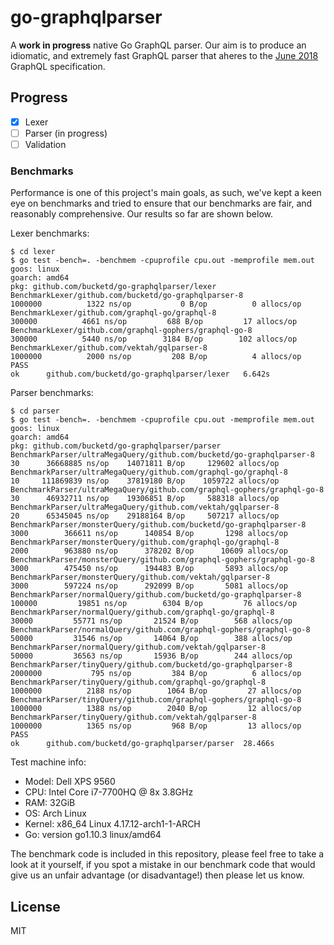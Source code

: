 # go-graphqlparser

A **work in progress** native Go GraphQL parser. Our aim is to produce an idiomatic, and extremely 
fast GraphQL parser that aheres to the [June 2018][1] GraphQL specification.

## Progress

* [x] Lexer
* [ ] Parser (in progress)
* [ ] Validation

### Benchmarks

Performance is one of this project's main goals, as such, we've kept a keen eye on benchmarks and 
tried to ensure that our benchmarks are fair, and reasonably comprehensive. Our results so far are
shown below.

Lexer benchmarks:

```
$ cd lexer
$ go test -bench=. -benchmem -cpuprofile cpu.out -memprofile mem.out
goos: linux
goarch: amd64
pkg: github.com/bucketd/go-graphqlparser/lexer
BenchmarkLexer/github.com/bucketd/go-graphqlparser-8         	 1000000	      1322 ns/op	       0 B/op	       0 allocs/op
BenchmarkLexer/github.com/graphql-go/graphql-8               	  300000	      4661 ns/op	     688 B/op	      17 allocs/op
BenchmarkLexer/github.com/graphql-gophers/graphql-go-8       	  300000	      5440 ns/op	    3184 B/op	     102 allocs/op
BenchmarkLexer/github.com/vektah/gqlparser-8                 	 1000000	      2000 ns/op	     208 B/op	       4 allocs/op
PASS
ok  	github.com/bucketd/go-graphqlparser/lexer	6.642s
```

Parser benchmarks:

```
$ cd parser
$ go test -bench=. -benchmem -cpuprofile cpu.out -memprofile mem.out
goos: linux
goarch: amd64
pkg: github.com/bucketd/go-graphqlparser/parser
BenchmarkParser/ultraMegaQuery/github.com/bucketd/go-graphqlparser-8         	      30	  36668885 ns/op	14071811 B/op	  129602 allocs/op
BenchmarkParser/ultraMegaQuery/github.com/graphql-go/graphql-8               	      10	 111869839 ns/op	37819180 B/op	 1059722 allocs/op
BenchmarkParser/ultraMegaQuery/github.com/graphql-gophers/graphql-go-8       	      30	  46932711 ns/op	19306851 B/op	  588318 allocs/op
BenchmarkParser/ultraMegaQuery/github.com/vektah/gqlparser-8                 	      20	  65345045 ns/op	29188164 B/op	  507217 allocs/op
BenchmarkParser/monsterQuery/github.com/bucketd/go-graphqlparser-8           	    3000	    366611 ns/op	  140854 B/op	    1298 allocs/op
BenchmarkParser/monsterQuery/github.com/graphql-go/graphql-8                 	    2000	    963880 ns/op	  378202 B/op	   10609 allocs/op
BenchmarkParser/monsterQuery/github.com/graphql-gophers/graphql-go-8         	    3000	    475450 ns/op	  194483 B/op	    5893 allocs/op
BenchmarkParser/monsterQuery/github.com/vektah/gqlparser-8                   	    3000	    597224 ns/op	  292099 B/op	    5081 allocs/op
BenchmarkParser/normalQuery/github.com/bucketd/go-graphqlparser-8            	  100000	     19851 ns/op	    6304 B/op	      76 allocs/op
BenchmarkParser/normalQuery/github.com/graphql-go/graphql-8                  	   30000	     55771 ns/op	   21524 B/op	     568 allocs/op
BenchmarkParser/normalQuery/github.com/graphql-gophers/graphql-go-8          	   50000	     31546 ns/op	   14064 B/op	     388 allocs/op
BenchmarkParser/normalQuery/github.com/vektah/gqlparser-8                    	   50000	     36563 ns/op	   15936 B/op	     244 allocs/op
BenchmarkParser/tinyQuery/github.com/bucketd/go-graphqlparser-8              	 2000000	       795 ns/op	     384 B/op	       6 allocs/op
BenchmarkParser/tinyQuery/github.com/graphql-go/graphql-8                    	 1000000	      2188 ns/op	    1064 B/op	      27 allocs/op
BenchmarkParser/tinyQuery/github.com/graphql-gophers/graphql-go-8            	 1000000	      1388 ns/op	    2040 B/op	      12 allocs/op
BenchmarkParser/tinyQuery/github.com/vektah/gqlparser-8                      	 1000000	      1365 ns/op	     968 B/op	      13 allocs/op
PASS
ok  	github.com/bucketd/go-graphqlparser/parser	28.466s
```

Test machine info:

* Model: Dell XPS 9560
* CPU: Intel Core i7-7700HQ @ 8x 3.8GHz
* RAM: 32GiB
* OS: Arch Linux
* Kernel: x86_64 Linux 4.17.12-arch1-1-ARCH
* Go: version go1.10.3 linux/amd64

The benchmark code is included in this repository, please feel free to take a look at it yourself,
if you spot a mistake in our benchmark code that would give us an unfair advantage (or 
disadvantage!) then please let us know.

## License

MIT

[1]: http://facebook.github.io/graphql/June2018/
